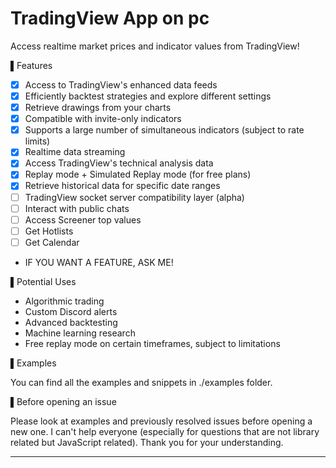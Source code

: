 
# TradingView App on pc

Access realtime market prices and indicator values from TradingView!

▌Features

- [x] Access to TradingView's enhanced data feeds
- [x] Efficiently backtest strategies and explore different settings
- [x] Retrieve drawings from your charts
- [x] Compatible with invite-only indicators
- [x] Supports a large number of simultaneous indicators (subject to rate limits)
- [x] Realtime data streaming
- [x] Access TradingView's technical analysis data
- [x] Replay mode + Simulated Replay mode (for free plans)
- [x] Retrieve historical data for specific date ranges
- [ ] TradingView socket server compatibility layer (alpha)
- [ ] Interact with public chats
- [ ] Access Screener top values
- [ ] Get Hotlists
- [ ] Get Calendar
- IF YOU WANT A FEATURE, ASK ME!

▌Potential Uses

- Algorithmic trading
- Custom Discord alerts
- Advanced backtesting
- Machine learning research
- Free replay mode on certain timeframes, subject to limitations



▌Examples

You can find all the examples and snippets in ./examples folder.

▌Before opening an issue

Please look at examples and previously resolved issues before opening a new one. I can't help everyone (especially for questions that are not library related but JavaScript related). Thank you for your understanding.
___

```
